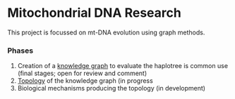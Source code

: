 # Mitochondrial DNA Research
 
This project is focussed on mt-DNA evolution using graph methods.  

<h3>Phases</h3>
<ol>
<li>Creation of a <a href="https://github.com/waigitdas/Mitochondrial-DNA-Research/tree/main/Knowledge_Graph">knowledge graph</a> to evaluate the haplotree is common use (final stages; open for review and comment)</li> 
<li><a href="https://github.com/waigitdas/Mitochondrial-DNA-Research/tree/main/Topology">Topology</a> of the knowledge graph (in progress</li> 
<li>Biological mechanisms producing the topology (in development)</li> 
</ol>
